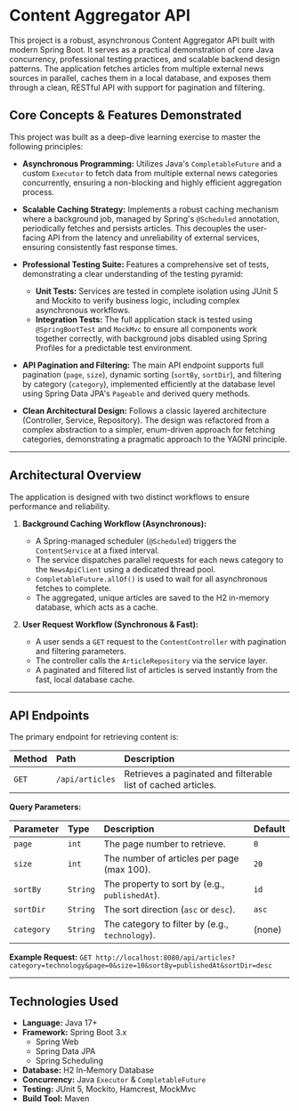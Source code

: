 # Content Aggregator API

This project is a robust, asynchronous Content Aggregator API built with modern Spring Boot. It serves as a practical demonstration of core Java concurrency, professional testing practices, and scalable backend design patterns. The application fetches articles from multiple external news sources in parallel, caches them in a local database, and exposes them through a clean, RESTful API with support for pagination and filtering.

## Core Concepts & Features Demonstrated

This project was built as a deep-dive learning exercise to master the following principles:

* **Asynchronous Programming:** Utilizes Java's `CompletableFuture` and a custom `Executor` to fetch data from multiple external news categories concurrently, ensuring a non-blocking and highly efficient aggregation process.

* **Scalable Caching Strategy:** Implements a robust caching mechanism where a background job, managed by Spring's `@Scheduled` annotation, periodically fetches and persists articles. This decouples the user-facing API from the latency and unreliability of external services, ensuring consistently fast response times.

* **Professional Testing Suite:** Features a comprehensive set of tests, demonstrating a clear understanding of the testing pyramid:
    * **Unit Tests:** Services are tested in complete isolation using JUnit 5 and Mockito to verify business logic, including complex asynchronous workflows.
    * **Integration Tests:** The full application stack is tested using `@SpringBootTest` and `MockMvc` to ensure all components work together correctly, with background jobs disabled using Spring Profiles for a predictable test environment.

* **API Pagination and Filtering:** The main API endpoint supports full pagination (`page`, `size`), dynamic sorting (`sortBy`, `sortDir`), and filtering by category (`category`), implemented efficiently at the database level using Spring Data JPA's `Pageable` and derived query methods.

* **Clean Architectural Design:** Follows a classic layered architecture (Controller, Service, Repository). The design was refactored from a complex abstraction to a simpler, enum-driven approach for fetching categories, demonstrating a pragmatic approach to the YAGNI principle.

---

## Architectural Overview

The application is designed with two distinct workflows to ensure performance and reliability.

1.  **Background Caching Workflow (Asynchronous):**
    * A Spring-managed scheduler (`@Scheduled`) triggers the `ContentService` at a fixed interval.
    * The service dispatches parallel requests for each news category to the `NewsApiClient` using a dedicated thread pool.
    * `CompletableFuture.allOf()` is used to wait for all asynchronous fetches to complete.
    * The aggregated, unique articles are saved to the H2 in-memory database, which acts as a cache.

2.  **User Request Workflow (Synchronous & Fast):**
    * A user sends a `GET` request to the `ContentController` with pagination and filtering parameters.
    * The controller calls the `ArticleRepository` via the service layer.
    * A paginated and filtered list of articles is served instantly from the fast, local database cache.

---

## API Endpoints

The primary endpoint for retrieving content is:

| Method | Path            | Description                                                  |
| :----- | :-------------- | :----------------------------------------------------------- |
| `GET`  | `/api/articles` | Retrieves a paginated and filterable list of cached articles. |

**Query Parameters:**

| Parameter  | Type           | Description                                     | Default      |
| :--------- | :------------- |:------------------------------------------------| :----------- |
| `page`     | `int`          | The page number to retrieve.                    | `0`          |
| `size`     | `int`          | The number of articles per page (max 100).      | `20`         |
| `sortBy`   | `String`       | The property to sort by (e.g., `publishedAt`).  | `id`         |
| `sortDir`  | `String`       | The sort direction (`asc` or `desc`).           | `asc`        |
| `category` | `String`       | The category to filter by (e.g., `technology`). | (none)       |

**Example Request:**
`GET http://localhost:8080/api/articles?category=technology&page=0&size=10&sortBy=publishedAt&sortDir=desc`

---

## Technologies Used

* **Language:** Java 17+
* **Framework:** Spring Boot 3.x
    * Spring Web
    * Spring Data JPA
    * Spring Scheduling
* **Database:** H2 In-Memory Database
* **Concurrency:** Java `Executor` & `CompletableFuture`
* **Testing:** JUnit 5, Mockito, Hamcrest, MockMvc
* **Build Tool:** Maven
